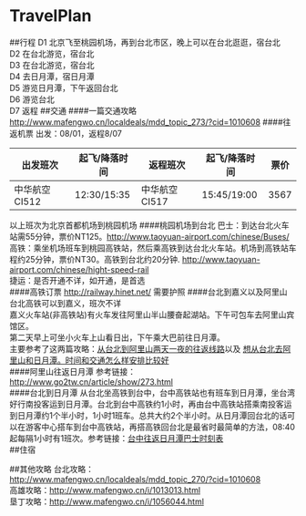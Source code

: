 # TravelPlan
##行程
  D1 北京飞至桃园机场，再到台北市区，晚上可以在台北逛逛，宿台北<br />
  D2 在台北游览，宿台北<br />
  D3 在台北游览，宿台北<br />
  D4 去日月潭，宿日月潭<br />
  D5 游览日月潭，下午返回台北<br />
  D6 游览台北<br />
  D7 返程
##交通
####一篇交通攻略
  http://www.mafengwo.cn/localdeals/mdd_topic_273/?cid=1010608
####往返机票
  出发：08/01，返程8/07
  
| 出发班次 | 起飞/降落时间 | 返程班次 | 起飞/降落时间 | 票价 |
| -------- | ------------- | -------- | ------------- | ---- |
| 中华航空CI512 | 12:30/15:35 | 中华航空CI517 | 15:45/19:00 | 3567 |
  以上班次为北京首都机场到桃园机场
####桃园机场到台北
  巴士：到达台北火车站需55分钟，票价NT125。http://www.taoyuan-airport.com/chinese/Buses/<br />
  高铁：乘坐机场班车到桃园高铁站，然后乘高铁到达台北火车站。机场到高铁站车程约25分钟，票价NT30。高铁到台北约20分钟. http://www.taoyuan-airport.com/chinese/hight-speed-rail <br />
  捷运：是否开通不详，如开通，是首选<br />
####高铁订票
  http://railway.hinet.net/ 需要护照
####台北到嘉义以及阿里山
  台北高铁可以到嘉义，班次不详<br />
  嘉义火车站(非高铁站)有火车发往阿里山半山腰奋起湖站。下午可包车去阿里山宾馆区。<br />
  第二天早上可坐小火车上山看日出，下午乘大巴前往日月潭。<br />
  主要参考了这两篇攻略：[从台北到阿里山两天一夜的往返线路](http://www.mafengwo.cn/wenda/detail-1386435.html)以及
  [想从台北去阿里山和日月潭。时间和交通怎么样安排比较好](http://www.mafengwo.cn/wenda/detail-1201100.html)<br />
####阿里山往返日月潭
  参考链接：http://www.go2tw.cn/article/show/273.html<br />
####台北到日月潭
  从台北坐高铁到台中，台中高铁站也有班车到日月潭，坐台湾好行南投客运到日月潭。台北到台中高铁约1小时，再由台中高铁站搭乘南投客运到日月潭约1个半小时，1小时1班车。总共大约2个半小时。从日月潭回台北的话可以在游客中心搭车到台中高铁站，再搭高铁回台北是最省时最简单的方法，08:40起每隔1小时有1班次。参考链接：[台中往返日月潭巴士时刻表](http://www.ntbus.com.tw/tour-sml.html)<br />
##住宿

##其他攻略
台北攻略：http://www.mafengwo.cn/localdeals/mdd_topic_270/?cid=1010608 <br />
高雄攻略：http://www.mafengwo.cn/i/1013013.html<br />
垦丁攻略：http://www.mafengwo.cn/i/1056044.html<br />
